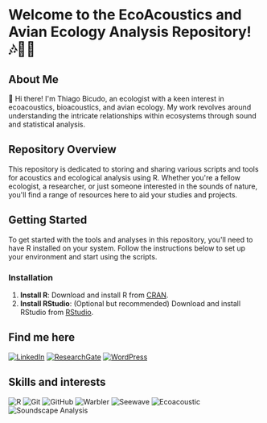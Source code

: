 # Welcome to the EcoAcoustics and Avian Ecology Analysis Repository! 🎶🦉🌿

## About Me

👋 Hi there! I'm Thiago Bicudo, an ecologist with a keen interest in ecoacoustics, bioacoustics, and avian ecology. My work revolves around understanding the intricate relationships within ecosystems through sound and statistical analysis.

## Repository Overview

This repository is dedicated to storing and sharing various scripts and tools for acoustics and ecological analysis using R. Whether you're a fellow ecologist, a researcher, or just someone interested in the sounds of nature, you'll find a range of resources here to aid your studies and projects.


## Getting Started

To get started with the tools and analyses in this repository, you'll need to have R installed on your system. Follow the instructions below to set up your environment and start using the scripts.

### Installation

1. **Install R**: Download and install R from [CRAN](https://cran.r-project.org/).
2. **Install RStudio**: (Optional but recommended) Download and install RStudio from [RStudio](https://rstudio.com/).

## Find me here

<p align="left">
  <a href="www.linkedin.com/in/thiago-bicudo-302190274"><img src="https://img.shields.io/badge/LinkedIn-0077B5?style=for-the-badge&logo=linkedin&logoColor=white" alt="LinkedIn"></a>
  <a href="https://www.researchgate.net/profile/Thiago-Bicudo"><img src="https://img.shields.io/badge/ResearchGate-00CCBB?style=for-the-badge&logo=researchgate&logoColor=white" alt="ResearchGate"></a>
<a href="https://bicudotks.wordpress.com"><img src="https://img.shields.io/badge/WordPress-21759B?style=for-the-badge&logo=wordpress&logoColor=white" alt="WordPress"></a>

</p>

## Skills and interests

<p align="left">
  <img src="https://img.shields.io/badge/R-276DC3?style=for-the-badge&logo=r&logoColor=white" alt="R">
  <img src="https://img.shields.io/badge/Git-F05032?style=for-the-badge&logo=git&logoColor=white" alt="Git">
  <img src="https://img.shields.io/badge/GitHub-181717?style=for-the-badge&logo=github&logoColor=white" alt="GitHub">
  <img src="https://img.shields.io/badge/Warbler-00A86B?style=for-the-badge" alt="Warbler">
  <img src="https://img.shields.io/badge/Seewave-1E90FF?style=for-the-badge" alt="Seewave">
  <img src="https://img.shields.io/badge/Ecoacoustic-228B22?style=for-the-badge" alt="Ecoacoustic">
  <img src="https://img.shields.io/badge/Soundscape_Analysis-FF4500?style=for-the-badge" alt="Soundscape Analysis">

</p>
